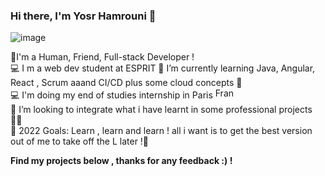###                                                               Hi there, I'm Yosr Hamrouni 👋 
![image](https://user-images.githubusercontent.com/57325844/173868949-9e8db443-2cb3-4d2f-9b72-77fb1cd65789.png)
<p>
🧑I'm a Human, Friend, Full-stack Developer ! <br>
💻 I m a web dev student at ESPRIT 
🏻‍ I’m currently learning Java, Angular, React , Scrum aaand CI/CD plus some cloud concepts 💯 <br>
💻 I'm doing my end of studies internship in Paris 
 <img src="https://flagcdn.com/w40/fr.png"
  srcset="https://flagcdn.com/w80/fr.png 2x"
  width="30"
  height="17"
  alt="France"> <br>
👯 I’m looking to integrate what i have learnt in some professional projects 💪🏽 <br>
🥅 2022 Goals: Learn , learn and learn ! all i want is to get the best version out of me to take off the L later !🌱<br>
</p>
<b> Find my projects below , thanks for any feedback :)  ! </b>


 
                         
                   

